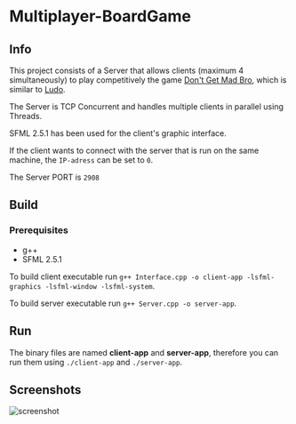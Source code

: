 # Multiplayer-BoardGame


## Info
This project consists of a Server that allows clients (maximum 4 simultaneously) to play competitively the game [Don't Get Mad Bro](https://en.wikipedia.org/wiki/Mensch_%C3%A4rgere_Dich_nicht), which is similar to [Ludo](https://en.wikipedia.org/wiki/Ludo).

The Server is TCP Concurrent and handles multiple clients in parallel using Threads.


SFML 2.5.1 has been used for the client's graphic interface.

If the client wants to connect with the server that is run on the same machine, the `IP-adress` can be set to `0`.

The Server PORT is `2908`

## Build
### Prerequisites
- g++
- SFML 2.5.1

To build client executable run `g++ Interface.cpp -o client-app -lsfml-graphics -lsfml-window -lsfml-system`.

To build server executable run `g++ Server.cpp -o server-app`.



## Run
The binary files are named **client-app** and **server-app**, therefore you can run them using `./client-app` and `./server-app`.


## Screenshots
![screenshot](https://raw.githubusercontent.com/stefali1-dev/NTSF/main/src/schrenshot.png?token=GHSAT0AAAAAAB4I7F5HLTHEHN6W7YFMGAI2Y56VDEQ)
